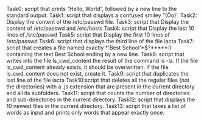 Task0: script that prints “Hello, World”, followed by a new line to the standard output.
Task1: script that displays a confused smiley "(Ôo)'.
Task2: Display the content of the /etc/passwd file.
Task3: script that Display the content of /etc/passwd and /etc/hosts
Task4: script that Display the last 10 lines of /etc/passwd
Task5: script that Display the first 10 lines of /etc/passwd
Task6: script that displays the third line of the file iacta
Task7: script that creates a file named exactly \*\'Best School\'\*$\?\*\*\*\*\*:) containing the text Best School ending by a new line.
Task8: script that writes into the file ls_cwd_content the result of the command ls -la. If the file ls_cwd_content already exists, it should be overwritten. If the file ls_cwd_content does not exist, create it.
Task9: script that duplicates the last line of the file iacta
Task10:script that deletes all the regular files (not the directories) with a .js extension that are present in the current directory and all its subfolders.
Task11: script that counts the number of directories and sub-directories in the current directory.
Task12: script that displays the 10 newest files in the current directory.
Task13: script that takes a list of words as input and prints only words that appear exactly once.

